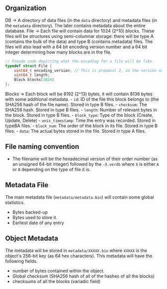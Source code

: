 ## Organization
DB -> A directory of data files (in the `data` directory) and metadata files (in the `metadata` directory). The later contains metadata about the entire database. 
File -> Each file will contain data for 1024 (2^10) blocks. These files will be structures using semi-columnar storage: there will be type A (contains the bulk of the data) and type B (contains metadata) files. The files will also lead with a 64 bit encoding version number and a 64 bit integer determining how many blocks are in the file. 
``` c
// Pseudo code depicting what the encoding for a file will be like. 
typedef struct File {
    uint64_t encoding_version; // This is proposal 2, so the version number would be 2
    uint64_t length;
    Block blocks[1024]
};
```
Blocks -> Each block will be 8192 (2^13) bytes, it will contain 8136 bytes with some additional metadata.
    - `id`: ID of the file this block belongs to (the SHA256 hash of the file name). Stored in type B files.
    - `checksum`: The SHA256 hash. Stored in type B files.
    - `length`: Number of relevant bytes in the block. Stored in type B files.
    - `block_type`: Type of the block (Create, Update, Delete)
    - `unix_timestamp`: Time the entry was recorded. Stored in typeBA files.
    - `block_num`: The order of the block in its file. Stored in type B files.
    - `data`: The actual bytes stored in the file. Stored in type A files.

## File naming convention
- The filename will be the hexadecimal version of their order number (as an unsigned 64-bit integer) followed by the `-X.verdb` where `X` is either `A` or `B` depending on the type of file it is.

## Metadata File
The main metadata file (`metadata/metadata.bin`) will contain some global statistics. 
- Bytes backed-up
- Bytes used to store it. 
- Earliest date of any entry

## Object Metadata
The metadata will be stored in `metadata/XXXXX.bin` where `XXXXX` is the object's 256-bit key (as 64 hex characters). This metadata will have the following fields. 
- number of bytes contained within the object.
- Global checksum (SHA256 hash of all of the hashes of all the blocks) 
- checksums of all the blocks (variadic field)